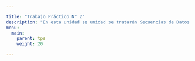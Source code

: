 ```yaml
---

title: "Trabajo Práctico N° 2"
description: "En esta unidad se unidad se tratarán Secuencias de Datos Elementales, Secuencias de Registros, Corte de Control, Mezcla, Actualización, Archivos Indexados"
menu:
  main:
    parent: tps
    weight: 20

---
```


